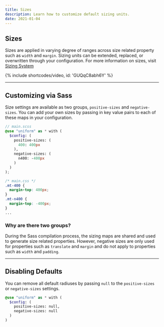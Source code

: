 ```yaml
---
title: Sizes
description: Learn how to customize default sizing units.
date: 2021-01-04
---
```


## Sizes

Sizes are applied in varying degree of ranges across size related property such as `width` and `margin`. Sizing units can be extended, replaced, or overwritten through your configuration. For more information on sizes, visit [Sizing System](/docs/sizing-system)

{% include shortcodes/video, id: 'GUQqC8abh6Y' %}

---

## Customizing via Sass

Size settings are available as two groups, `positive-sizes` and `negative-sizes`. You can add your own sizes by passing in key value pairs to each of these maps in your configuration.

```scss
// main.scss
@use "uniform" as * with (
  $config: (
    positive-sizes: (
      400: 400px
    ),
    negative-sizes: (
      n400: -400px
    )
  )
);
```

```css
/* main.css */
.mt-400 {
  margin-top: 400px;
}
.mt-n400 {
  margin-top: -400px;
}
...
```

### Why are there two groups?

During the Sass compilation process, the sizing maps are shared and used to generate size related properties. However, negative sizes are only used for properties such as `translate` and `margin` and do not apply to properties such as `width` and `padding`.

---

## Disabling Defaults

You can remove all default radiuses by passing `null` to the `positive-sizes` or `negative-sizes` settings.

```scss
@use "uniform" as * with (
  $config: (
    positive-sizes: null,
    negative-sizes: null
  )
)
